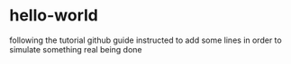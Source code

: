 # hello-world
following the tutorial github guide
instructed to add some lines in order
to simulate something real being done
